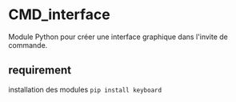 # CMD_interface
Module Python pour créer une interface graphique dans l'invite de commande.

## requirement
installation des modules `pip install keyboard`

